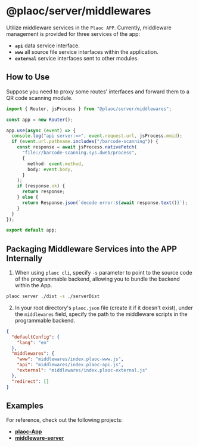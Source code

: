 # @plaoc/server/middlewares

<Badges name="@plaoc/server" />
<Platform supports="iOS,Android,MacOS,Windows" />

Utilize middleware services in the `Plaoc APP`. Currently, middleware management is provided for three services of the app:

- **`api`** data service interface.
- **`www`** all source file service interfaces within the application.
- **`external`** service interfaces sent to other modules.

## How to Use

Suppose you need to proxy some routes' interfaces and forward them to a QR code scanning module.

```ts
import { Router, jsProcess } from "@plaoc/server/middlewares";

const app = new Router();

app.use(async (event) => {
  console.log("api server:=>", event.request.url, jsProcess.mmid);
  if (event.url.pathname.includes("/barcode-scanning")) {
    const response = await jsProcess.nativeFetch(
      "file://barcode-scanning.sys.dweb/process",
      {
        method: event.method,
        body: event.body,
      }
    );
    if (response.ok) {
      return response;
    } else {
      return Response.json(`decode error:${await response.text()}`);
    }
  }
});

export default app;
```

## Packaging Middleware Services into the APP Internally

1. When using `plaoc cli`, specify `-s` parameter to point to the source code of the programmable backend, allowing you to bundle the backend within the App.

```bash
plaoc server ./dist -s ./serverDist
```

2. In your root directory's `plaoc.json` file (create it if it doesn't exist), under the `middlewares` field, specify the path to the middleware scripts in the programmable backend.

```json
{
  "defaultConfig": {
    "lang": "en"
  },
  "middlewares": {
    "www": "middlewares/index.plaoc-www.js",
    "api": "middlewares/index.plaoc-api.js",
    "external": "middlewares/index.plaoc-external.js"
  },
  "redirect": []
}
```

## Examples

For reference, check out the following projects:

- **[plaoc-App](https://github.com/BioforestChain/dweb_browser/tree/main/toolkit/plaoc/examples/plugin-demo)**
- **[middleware-server](https://github.com/BioforestChain/dweb_browser/tree/main/toolkit/plaoc/examples/plaoc-server)**
